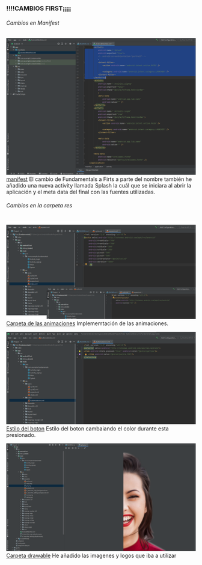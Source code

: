 ### !!!!CAMBIOS FIRST¡¡¡¡
###### Cambios en Manifest
![GitHub Logo](/images/manifest.png)
[manifest](./app/src/main/AndroidManifest.xml)
El cambio de Fundamentals a Firts a parte del nombre también he añadido una nueva activity llamada Splash 
la cuál que se iniciara al abrir la aplicación y el meta data del final con las fuentes utilizadas.

###### Cambios en la carpeta res

![GitHub Logo](/images/anim.png)
[Carpeta de las animaciones](./app/src/main/res/anim)
Implememtación de las animaciones.

![GitHub Logo](/images/colorbutton.png)
[Estilo del boton](./app/src/main/res/color/buttonselector.xml)
Estilo del boton cambaiando el color durante esta presionado.

![GitHub Logo](/images/drawable.png)
[Carpeta drawable](./app/src/main/res/drawable)
He añadido las imagenes y logos que iba a utilizar 